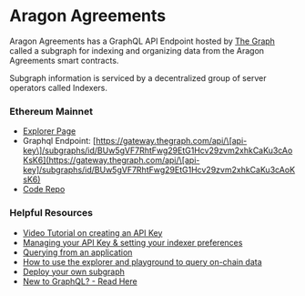 # Aragon Agreements

Aragon Agreements has a GraphQL API Endpoint hosted by [The Graph](https://thegraph.com/docs/about/introduction#what-the-graph-is) called a subgraph for indexing and organizing data from the Aragon Agreements smart contracts.

Subgraph information is serviced by a decentralized group of server operators called Indexers.

### Ethereum Mainnet <a href="#ethereum-mainnet" id="ethereum-mainnet"></a>

* [Explorer Page](https://thegraph.com/explorer/subgraphs/BUw5gVF7RhtFwg29EtG1Hcv29zvm2xhkCaKu3cAoKsK6?view=Overview\&chain=mainnet)
* Graphql Endpoint: [https://gateway.thegraph.com/api/\[api-key\]/subgraphs/id/BUw5gVF7RhtFwg29EtG1Hcv29zvm2xhkCaKu3cAoKsK6](https://gateway.thegraph.com/api/\[api-key]/subgraphs/id/BUw5gVF7RhtFwg29EtG1Hcv29zvm2xhkCaKu3cAoKsK6)
* [Code Repo](https://github.com/1Hive/agreement-app/tree/master/subgraph)

### Helpful Resources <a href="#helpful-resources" id="helpful-resources"></a>

* [Video Tutorial on creating an API Key](https://www.youtube.com/watch?v=UrfIpm-Vlgs)
* [Managing your API Key & setting your indexer preferences](https://thegraph.com/docs/en/studio/managing-api-keys/)
* [Querying from an application](https://thegraph.com/docs/en/developer/querying-from-your-app/)
* [How to use the explorer and playground to query on-chain data](https://medium.com/@chidubem\_/how-to-query-on-chain-data-with-the-graph-f8507488215)
* [Deploy your own subgraph](https://thegraph.com/docs/en/developing/creating-a-subgraph/)
* [New to GraphQL? - Read Here](https://graphql.org/learn/)
